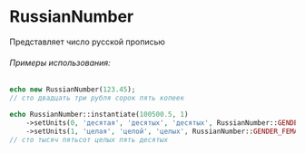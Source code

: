 # RussianNumber
Представляет число русской прописью

###### Примеры использования:

```php
echo new RussianNumber(123.45);
// сто двадцать три рубля сорок пять копеек

echo RussianNumber::instantiate(100500.5, 1)
    ->setUnits(0, 'десятая', 'десятых', 'десятых', RussianNumber::GENDER_FEMALE)
    ->setUnits(1, 'целая', 'целой', 'целых', RussianNumber::GENDER_FEMALE);
// сто тысяч пятьсот целых пять десятых
```
